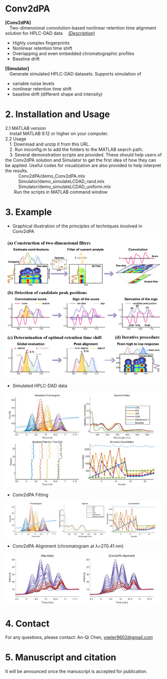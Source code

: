 # Conv2dPA
**[Conv2dPA]**\
&emsp;Two-dimensional convolution-based nonlinear retention time alignment solution for HPLC-DAD data &emsp;*[(Description)](https://github.com/V-Geler/Conv2dPA/tree/main/Conv2dPA/README_Conv2dPA.md)*
- Highly complex fingerprints
- Nonlinear retention time shift
- Overlapping and even embedded chromatographic profiles
- Baseline drift

**[Simulator]**\
&emsp;Generate simulated HPLC-DAD datasets. Supports simulation of 
- variable noise levels
- nonlinear retention time shift
- baseline drift (different shape and intensity)

# 2. Installation and Usage
2.1 MATLAB version\
&emsp;Install MATLAB 9.12 or higher on your computer.\
2.2 Usage\
&emsp;1. Download and unzip it from this URL.\
&emsp;2. Run iniconfig.m to add the folders to the MATLAB search path.\
&emsp;3. Several demonstration scripts are provided. These should help users of the Conv2dPA solution and Simulator to get the first idea of how they can be applied. Useful codes for visualization are also provided to help interpret the results.\
&emsp;&emsp;&emsp;Conv2dPA/demo_Conv2dPA.mlx \
&emsp;&emsp;&emsp;Simulator/demo_simulateLCDAD_rand.mlx \
&emsp;&emsp;&emsp;Simulator/demo_simulateLCDAD_uniform.mlx \
&emsp;&emsp;Run the scripts in MATLAB command window

# 3. Example
- Graphical illustration of the principles of techniques involved in Conv2dPA
<img src="https://github.com/V-Geler/Conv2dPA/blob/main/img/Conv2dPA_flowchart.jpg" alt="Image" width="750" height="auto">

- Simulated HPLC-DAD data
<img src="https://github.com/V-Geler/Conv2dPA/blob/main/img/Simulator_uniform.jpg" alt="Image" width="500" height="auto">

- Conv2dPA Fitting
<img src="https://github.com/V-Geler/Conv2dPA/blob/main/img/Conv2dPA_Fitting.jpg" alt="Image" width="750" height="auto">

- Conv2dPA Alignment (chromatogram at λ=270.41 nm)
<img src="https://github.com/V-Geler/Conv2dPA/blob/main/img/RawData%26Conv2dPA_chroma270.jpg" alt="Image" width="500" height="auto">

# 4. Contact
For any questions, please contact: An-Qi Chen, vgeler9602@gmail.com

# 5. Manuscript and citation
It will be announced once the manuscript is accepted for publication.